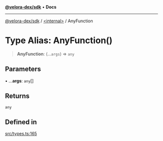 [**@velora-dex/sdk**](../../README.md) • **Docs**

***

[@velora-dex/sdk](../../globals.md) / [\<internal\>](../README.md) / AnyFunction

# Type Alias: AnyFunction()

> **AnyFunction**: (...`args`) => `any`

## Parameters

• ...**args**: `any`[]

## Returns

`any`

## Defined in

[src/types.ts:165](https://github.com/VeloraDEX/sdk/blob/feat/extend_delta_orders_filtering/src/types.ts#L165)
